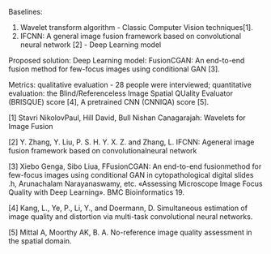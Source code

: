 Baselines:  
1) Wavelet transform algorithm - Classic Computer Vision techniques[1].
2) IFCNN: A general image fusion
 framework based on convolutional
 neural network [2] - Deep Learning model

Proposed solution: Deep Learning model:
FusionCGAN: An end-to-end fusion method
for few-focus images using conditional GAN [3].

Metrics: 
qualitative evaluation - 28 people were interviewed;
quantitative evaluation: the Blind/Referenceless Image Spatial QUality Evaluator (BRISQUE) score [4], A pretrained CNN (CNNIQA) score [5].

[1] Stavri NikolovPaul, Hill David, Bull Nishan Canagarajah: Wavelets for Image Fusion

[2] Y. Zhang, Y. Liu, P. S. H. Y. X. Z. and Zhang, L. IFCNN: Ageneral image fusion framework based on convolutionalneural network

[3] Xiebo Genga, Sibo Liua, FFusionCGAN: An end-to-end fusionmethod for few-focus images using conditional GAN in cytopathological digital slides .h, Arunachalam Narayanaswamy, etc. «Assessing Microscope Image Focus Quality with Deep Learning». BMC Bioinformatics 19.

[4] Kang, L., Ye, P., Li, Y., and Doermann, D.  Simultaneous estimation of image quality and distortion via multi-task convolutional neural networks.

[5] Mittal A, Moorthy AK, B. A. No-reference image quality assessment in the spatial domain.
